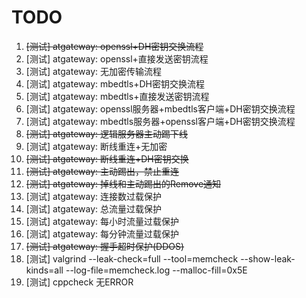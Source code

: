 TODO
======

1. ~~[测试] atgateway: openssl+DH密钥交换流程~~
2. [测试] atgateway: openssl+直接发送密钥流程
3. [测试] atgateway: 无加密传输流程
4. [测试] atgateway: mbedtls+DH密钥交换流程
5. [测试] atgateway: mbedtls+直接发送密钥流程
6. [测试] atgateway: openssl服务器+mbedtls客户端+DH密钥交换流程
7. [测试] atgateway: mbedtls服务器+openssl客户端+DH密钥交换流程
8. ~~[测试] atgateway: 逻辑服务器主动踢下线~~
9. [测试] atgateway: 断线重连+无加密
10. ~~[测试] atgateway: 断线重连+DH密钥交换~~
11. ~~[测试] atgateway: 主动踢出，禁止重连~~
12. ~~[测试] atgateway: 掉线和主动踢出的Remove通知~~
13. [测试] atgateway: 连接数过载保护
14. [测试] atgateway: 总流量过载保护
15. [测试] atgateway: 每小时流量过载保护
16. [测试] atgateway: 每分钟流量过载保护
17. ~~[测试] atgateway: 握手超时保护(DDOS)~~
18. [测试] valgrind --leak-check=full --tool=memcheck --show-leak-kinds=all --log-file=memcheck.log --malloc-fill=0x5E
19. [测试] cppcheck 无ERROR